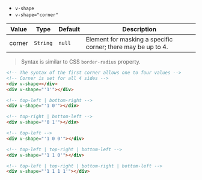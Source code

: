 - `v-shape`
- `v-shape="corner"`

| Value  | Type     | Default | Description                                                  |
| ------ | -------- | ------- | ------------------------------------------------------------ |
| corner | `String` | `null`  | Element for masking a specific corner; there may be up to 4. |

> Syntax is similar to CSS `border-radius` property.

```html
<!-- The syntax of the first corner allows one to four values -->
<!-- Corner is set for all 4 sides -->
<div v-shape></div>
<div v-shape="'1'"></div>

<!-- top-left | bottom-right -->
<div v-shape="'1 0'"></div>

<!-- top-right | bottom-left -->
<div v-shape="'0 1'"></div>

<!-- top-left -->
<div v-shape="'1 0 0'"></div>

<!-- top-left | top-right | bottom-left -->
<div v-shape="'1 1 0'"></div>

<!-- top-left | top-right | bottom-right | bottom-left -->
<div v-shape="'1 1 1 1'"></div>
```
